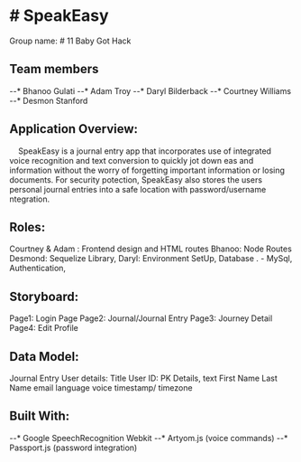 <h1># SpeakEasy</h1> 
Group name: # 11 Baby Got Hack

<h2> Team members </h2>
      --* Bhanoo Gulati
      --* Adam Troy
      --* Daryl Bilderback
      --* Courtney Williams
      --* Desmon Stanford
   
<h2>Application Overview:</h2>
      SpeakEasy is a journal entry app that incorporates use of integrated voice recognition and text conversion to quickly jot down eas and information without the worry of forgetting important information or losing documents. For security potection, SpeakEasy also stores the users personal journal entries into a safe location with password/username ntegration.

<h2>Roles:</h2>
      Courtney & Adam : Frontend design and HTML routes
      Bhanoo: Node Routes
      Desmond: Sequelize Library, 
      Daryl: Environment SetUp, Database .  - MySql, Authentication,

    
<h2>Storyboard:</h2>
      Page1: Login Page 
      Page2: Journal/Journal Entry
      Page3: Journey Detail
      Page4: Edit Profile


<h2>Data Model: </h2>                    Journal Entry 
User details:                    Title 
User ID: PK                      Details, text  
First Name
Last Name 
email 
language 
voice
timestamp/ timezone 

<h2> Built With: </h2>
--* Google SpeechRecognition Webkit
--* Artyom.js (voice commands)
--* Passport.js (password integration)




 
